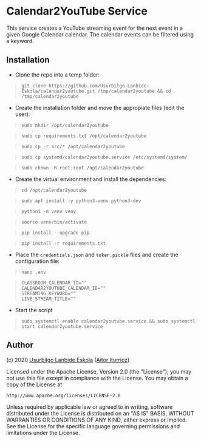 # Calendar2YouTube Service

This service creates a YouTube streaming event for the next event in a given Google Calendar calendar.
The calendar events can be filtered using a keyword.

## Installation

- Clone the repo into a temp folder:

> ```git clone https://github.com/Usurbilgo-Lanbide-Eskola/calendar2youtube.git /tmp/calendar2youtube && cd /tmp/calendar2youtube```

- Create the installation folder and move the appropiate files (edit the user):

> ```sudo mkdir /opt/calendar2youtube```

> ```sudo cp requirements.txt /opt/calendar2youtube```

> ```sudo cp -r src/* /opt/calendar2youtube```

> ```sudo cp systemd/calendar2youtube.service /etc/systemd/system/```

> ```sudo chown -R root:root /opt/calendar2youtube```

- Create the virtual environment and install the dependencies:

> ```cd /opt/calendar2youtube```

> ```sudo apt install -y python3-venv python3-dev ```

> ```python3 -m venv venv```

> ```source venv/bin/activate```

> ```pip install --upgrade pip```

> ```pip install -r requirements.txt```

- Place the ```credentials.json``` and ```token.pickle``` files and create the configuration file:

> ```nano .env```

> ```
> CLASSROOM_CALENDAR_ID=""
> CALENDAR2YOUTUBE_CALENDAR_ID=""
> STREAMING_KEYWORD=""
> LIVE_STREAM_TITLE=""
> ```



- Start the script

> ```sudo systemctl enable calendar2youtube.service && sudo systemctl start calendar2youtube.service```

## Author

(c) 2020 [Usurbilgo Lanbide Eskola](http://www.lhusurbil.eus/web/) ([Aitor Iturrioz](https://github.com/bodiroga))

Licensed under the Apache License, Version 2.0 (the "License");
you may not use this file except in compliance with the License.
You may obtain a copy of the License at

    http://www.apache.org/licenses/LICENSE-2.0

Unless required by applicable law or agreed to in writing, software
distributed under the License is distributed on an "AS IS" BASIS,
WITHOUT WARRANTIES OR CONDITIONS OF ANY KIND, either express or implied.
See the License for the specific language governing permissions and
limitations under the License.